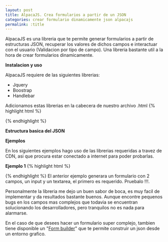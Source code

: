 ```yaml
---
layout: post
title: AlpacaJS. Crea formularios a partir de un JSON
categories: crear formulario dinamicamente json alpacajs
permalink: :title
---
```



AlpacaJS es una libreria que te permite generar formularios a partir de estructuras JSON, recuperar los valores de dichos campos e interactuar con el usuario (Validacion por tipo de campo). Una libreria bastante util a la hora de crear formularios dinamicamente.


**Instalacion y uso**

AlpacaJS requiere de las siguientes librerias:

* Jquery
* Boostrap
* Handlebar

Adicionamos estas librerias en la cabecera de nuestro archivo .html
{% highlight html %}
 <!-- Librerias CSS-->
<link type="text/css" rel="stylesheet" href="http://maxcdn.bootstrapcdn.com/bootstrap/3.3.2/css/bootstrap.min.css" />
<link type="text/css" href="http://code.cloudcms.com/alpaca/1.5.17/bootstrap/alpaca.min.css" rel="stylesheet" />
 <!-- Librerias Javascript-->
<script type="text/javascript" src="http://code.jquery.com/jquery-1.11.1.min.js"></script>
<script type="text/javascript" src="http://maxcdn.bootstrapcdn.com/bootstrap/3.3.2/js/bootstrap.min.js"></script>
<script type="text/javascript" src="http://cdnjs.cloudflare.com/ajax/libs/handlebars.js/4.0.3/handlebars.js"></script>
<script type="text/javascript" src="http://code.cloudcms.com/alpaca/1.5.17/bootstrap/alpaca.min.js"></script>
{% endhighlight %}


**Estructura basica del JSON**

**Ejemplos**

En los siguientes ejemplos hago uso de las librerias requeridas a travez de CDN, asi que procura estar conectado a internet para poder probarlas.

**Ejemplo 1**
{% highlight html %}
<html>
    <head>
        <link type="text/css" rel="stylesheet" href="http://maxcdn.bootstrapcdn.com/bootstrap/3.3.2/css/bootstrap.min.css" />
        <link type="text/css" href="http://code.cloudcms.com/alpaca/1.5.17/bootstrap/alpaca.min.css" rel="stylesheet" />
        <script type="text/javascript" src="http://code.jquery.com/jquery-1.11.1.min.js"></script>
        <script type="text/javascript" src="http://maxcdn.bootstrapcdn.com/bootstrap/3.3.2/js/bootstrap.min.js"></script>
        <script type="text/javascript" src="http://cdnjs.cloudflare.com/ajax/libs/handlebars.js/4.0.3/handlebars.js"></script>
        <script type="text/javascript" src="http://code.cloudcms.com/alpaca/1.5.17/bootstrap/alpaca.min.js"></script>
    </head>
    <body>
        <div id="form"></div>
        <script type="text/javascript">
        	$(document).ready(function() {
                $("#form").alpaca({
                    "data": {
                        "nombre": "",
                        "comentario": ""
                    },
                    "schema": {
                        "title":"Formulario 1",
                        "type":"object",
                        "properties": {
                            "nombre": {
                                "type":"string",
                                "title":"Nombre",
                                "required":true
                            },
                            "comentario": {
                                "type":"string",
                                "title":"Comentarios"
                            }
                        }
                    },
                    "options": {
                        "fields": {
                            "nombre": {
                            },
                            "comentario" : {
                                "type": "textarea",
                                "rows": 5,
                                "cols": 40,
                            }
                        }
                    },
                    "view" : "bootstrap-edit"
                });
            });
        </script>
    </body>
</html>
{% endhighlight %}
El anterior ejemplo generara un formulario con 2 campos, un input y un textarea, el primero es requerido. Pruebalo !!!.


Personalmente la libreria me dejo un buen sabor de boca, es muy facil de implementar y da resultados bastante buenos. Aunque encontre pequenos bugs en los campos mas complejos que todavia se encuentran solucionando los desarrolladores, pero tranquilos no es nada para alarmarse.

En el caso de que desees hacer un formulario super complejo, tambien tiene disponible un "[Form builder](http://www.alpacajs.org/demos/form-builder/form-builder.html)" que te permite construir un json desde un entorno grafico.

